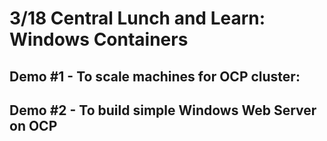 # 3/18 Central Lunch and Learn: Windows Containers

## Demo #1 - To scale machines for OCP cluster:


## Demo #2 - To build simple Windows Web Server on OCP

